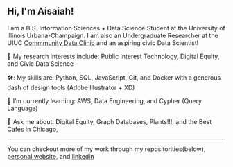 ## Hi, I'm Aisaiah!

I am a B.S. Information Sciences + Data Science Student at the University of Illinois Urbana-Champaign. I am also an Undergraduate Researcher at the UIUC [Commmunity Data Clinic](https://communitydata.illinois.edu/) and an aspiring civic Data Scientist!

📖 My research interests include: Public Interest Technology, Digital Equity, and Civic Data Science

🛠️: My skills are: Python, SQL, JavaScript, Git, and Docker with a generous dash of design tools (Adobe Illustrator + XD)

🌱 I’m currently learning: AWS, Data Engineering, and Cypher (Query Language)

💬 Ask me about: Digital Equity, Graph Databases, Plants!!!, and the Best Cafés in Chicago,

---
You can checkout more of my work through my repositorities(below), [personal website](https://aisaiahpellecer.github.io/aisaiahpellecer/), and [linkedin](https://www.linkedin.com/in/apellecer1/)
